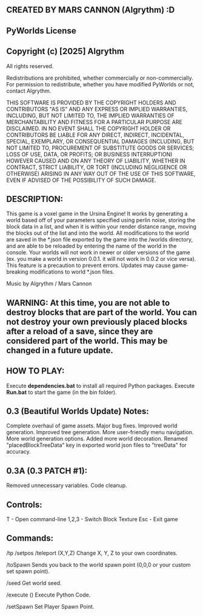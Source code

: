 ## CREATED BY MARS CANNON (Algrythm) :D


## PyWorlds License

## Copyright (c) [2025] Algrythm

All rights reserved.

Redistributions are prohibited, whether commercially or non-commercially. For permission to redistribute, whether you have modified PyWorlds or not, contact Algrythm.

THIS SOFTWARE IS PROVIDED BY THE COPYRIGHT HOLDERS AND CONTRIBUTORS "AS IS" AND ANY EXPRESS OR IMPLIED WARRANTIES, INCLUDING, BUT NOT LIMITED TO, THE IMPLIED WARRANTIES OF MERCHANTABILITY AND FITNESS FOR A PARTICULAR PURPOSE ARE DISCLAIMED. IN NO EVENT SHALL THE COPYRIGHT HOLDER OR CONTRIBUTORS BE LIABLE FOR ANY DIRECT, INDIRECT, INCIDENTAL, SPECIAL, EXEMPLARY, OR CONSEQUENTIAL DAMAGES (INCLUDING, BUT NOT LIMITED TO, PROCUREMENT OF SUBSTITUTE GOODS OR SERVICES; LOSS OF USE, DATA, OR PROFITS; OR BUSINESS INTERRUPTION) HOWEVER CAUSED AND ON ANY THEORY OF LIABILITY, WHETHER IN CONTRACT, STRICT LIABILITY, OR TORT (INCLUDING NEGLIGENCE OR OTHERWISE) ARISING IN ANY WAY OUT OF THE USE OF THIS SOFTWARE, EVEN IF ADVISED OF THE POSSIBILITY OF SUCH DAMAGE.

## DESCRIPTION:

This game is a voxel game in the Ursina Engine! It works by generating a world based off of your parameters specified using perlin noise, storing the block data in a list, and when it is within your render distance range, moving the blocks out of the list and into the world. All modifications to the world are saved in the *.json file exported by the game into the /worlds directory, and are able to be reloaded by entering the name of the world in the console. Your worlds will not work in newer or older versions of the game (ex. you make a world in version 0.0.1. it will not work in 0.0.2 or vice versa). This feature is a precaution to prevent errors. Updates may cause game-breaking modifications to world *.json files.


Music by Algrythm / Mars Cannon


## WARNING: At this time, you are not able to destroy blocks that are part of the world. You can not destroy your own previously placed blocks after a reload of a save, since they are considered part of the world. This may be changed in a future update.


## HOW TO PLAY:

Execute **dependencies.bat** to install all required Python packages.
Execute **Run.bat** to start the game (in the bin folder).


## 0.3 (Beautiful Worlds Update) Notes:

Complete overhaul of game assets.
Major bug fixes.
Improved world generation.
Improved tree generation.
More user-friendly menu navigation.
More world generation options.
Added more world decoration.
Renamed "placedBlockTreeData" key in exported world json files to "treeData" for accuracy.


## 0.3A (0.3 PATCH #1):

Removed unnecessary variables.
Code cleanup.


## Controls:

T - Open command-line
1,2,3 - Switch Block Texture
Esc - Exit game

## Commands:

/tp /setpos /teleport (X,Y,Z) 
Change X, Y, Z to your own coordinates.

/toSpawn
Sends you back to the world spawn point (0,0,0 or your custom set spawn point).

/seed
Get world seed.

/execute ()
Execute Python Code.

/setSpawn
Set Player Spawn Point.